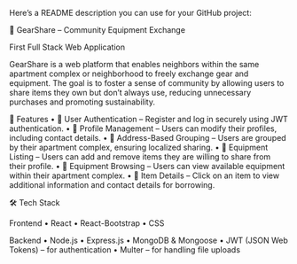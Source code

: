 Here’s a README description you can use for your GitHub project:

🏡 GearShare – Community Equipment Exchange

First Full Stack Web Application

GearShare is a web platform that enables neighbors within the same apartment complex or neighborhood to freely exchange gear and equipment. The goal is to foster a sense of community by allowing users to share items they own but don’t always use, reducing unnecessary purchases and promoting sustainability.

🚀 Features
	•	🔹 User Authentication – Register and log in securely using JWT authentication.
	•	🔹 Profile Management – Users can modify their profiles, including contact details.
	•	🔹 Address-Based Grouping – Users are grouped by their apartment complex, ensuring localized sharing.
	•	🔹 Equipment Listing – Users can add and remove items they are willing to share from their profile.
	•	🔹 Equipment Browsing – Users can view available equipment within their apartment complex.
	•	🔹 Item Details – Click on an item to view additional information and contact details for borrowing.

🛠️ Tech Stack

Frontend
	•	React
	•	React-Bootstrap
	•	CSS

Backend
	•	Node.js
	•	Express.js
	•	MongoDB & Mongoose
	•	JWT (JSON Web Tokens) – for authentication
	•	Multer – for handling file uploads

